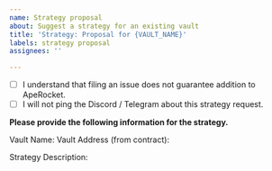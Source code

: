 ```yaml
---
name: Strategy proposal
about: Suggest a strategy for an existing vault
title: 'Strategy: Proposal for {VAULT_NAME}'
labels: strategy proposal
assignees: ''

---
```


- [ ] I understand that filing an issue does not guarantee addition to ApeRocket.
- [ ] I will not ping the Discord / Telegram about this strategy request.

**Please provide the following information for the strategy.**

Vault Name: 
Vault Address (from contract): 

Strategy Description:
